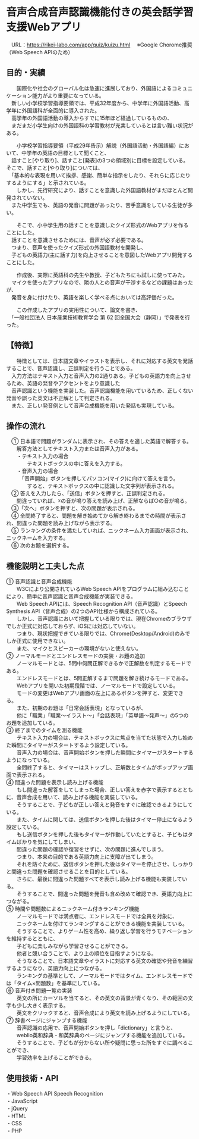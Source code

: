 # 音声合成音声認識機能付きの英会話学習支援Webアプリ
　URL：https://rikei-labo.com/app/quiz/kuizu.html
　※Google Chorome推奨（Web Speech APIのため）

## 目的・実績
　　国際化や社会のグローバル化は急速に進展しており、外国語によるコミュニケーション能力がより重要になっている。  
　新しい小学校学習指導要領では、平成32年度から、中学年に外国語活動、高学年に外国語科が全面的に導入された。  
　高学年の外国語活動の導入からすでに15年ほど経過しているものの、  
　まだまだ小学生向けの外国語科の学習教材が充実しているとは言い難い状況がある。  
   
　　小学校学習指導要領（平成29年告示）解説（外国語活動・外国語編）において、中学年の英語の目標として聞くこと、  
　話すこと[やり取り]、話すこと[発表]の3つの領域別に目標を設定している。そこで、話すこと[やり取り]については、  
　「基本的な表現を用いて挨拶、感謝、簡単な指示をしたり、それらに応じたりするようにする」と示されている。  
　　しかし、先行研究により、話すことを意識した外国語教材がまだほとんど開発されていない。  
　また中学生でも、英語の発音に問題があったり、苦手意識をしている生徒が多い。  

　　そこで、小中学生用の話すことを意識したクイズ形式のWebアプリを作ることにした。  
　話すことを意識させるためには、音声が必ず必要である。  
　つまり、音声を使ったクイズ形式の外国語教材を開発し、  
　子どもの英語力(主に話す力)を向上させることを意図したWebアプリ開発することにした。
  
　　作成後、実際に英語科の先生や教授、子どもたちにも試しに使ってみた。  
　マイクを使ったアプリなので、隣の人との音声が干渉するなどの課題はあったが、  
　発音を身に付けたり、英語を楽しく学べる点においては高評価だった。

　　この作成したアプリの実用性について、論文を書き、  
　「一般社団法人 日本産業技術教育学会 第 62 回全国大会（静岡）」で発表を行った。
  
## 【特徴】
　　特徴としては、日本語文章やイラストを表示し、それに対応する英文を発話することで、音声認識し、正誤判定を行うことである。   
　入力方法はテキスト入力と音声入力の2通りある。子どもの英語力を向上させるため、英語の発音やアクセントをより意識した  
　音声認識という機能を実装した。音声認識機能を用いているため、正しくない発音や誤った英文は不正解として判定される。  
　また、正しい発音例として音声合成機能を用いた発話も実現している。  

## 操作の流れ
　① 日本語で問題がランダムに表示され、その答えを適した英語で解答する。  
　　解答方法としてテキスト入力または音声入力がある。  
　　・テキスト入力の場合  
　　　　テキストボックスの中に答えを入力する。  
　　・音声入力の場合  
　　　「音声開始」ボタンを押してパソコン(マイク)に向けて答えを言う。  
　　　　すると、テキストボックスの中に認識した文字列が表示される。  
　② 答えを入力したら、「送信」ボタンを押すと、正誤判定される。  
　　間違っていれば、☓の音が鳴り答えを読み上げ、正解ならば○の音が鳴る。  
　③「次へ」ボタンを押すと、次の問題が表示される。  
　④ 全問終了すると、問題を解き始めてから解き終わるまでの時間が表示され、間違った問題を読み上げながら表示する。  
　⑤ ランキングの条件を満たしていれば、ニックネーム入力画面が表示され、ニックネームを入力する。  
　⑥ 次のお題を選択する。  
## 機能説明と工夫した点
① 音声認識と音声合成機能  
　　W3Cにより公開されているWeb Speech APIをプログラムに組み込むことにより、簡単に音声認識と音声合成機能が実装できる。  
　　Web Speech APIには、Speech Recognition API（音声認識）とSpeech Synthesis API（音声合成）の2つのAPI仕様から構成されている。  
　　しかし、音声認識において把握している限りでは、現在Chromeのブラウザでしか正式に対応しておらず、iOSには対応していない。  
　　つまり、現状把握できている限りでは、Chrome(Desktop/Android)のみでしか正式に使用できない。  
　　また、マイクとスピーカーの環境がないと使えない。  
② ノーマルモードとエンドレスモードの実装・お題の追加  
　　ノーマルモードとは、5問中何問正解できるかで正解数を判定するモードである。  
　　エンドレスモードとは、5問正解するまで問題を解き続けるモードである。  
　　Webアプリを開いた初期段階では、ノーマルモードで設定している。  
　　モードの変更はWebアプリ画面の左上にあるボタンを押すと、変更できる。  
　　また、初期のお題は「日常会話表現」となっているが、  
　　他に「職業」「職業～イラスト～」「会話表現」「英単語～発声～」の5つのお題を追加している。  
③ 終了までのタイムを測る機能  
　　テキスト入力の場合は、テキストボックスに焦点を当てた状態で入力し始めた瞬間にタイマーがスタートするよう設定している。  
　　音声入力の場合は、音声開始ボタンを押した瞬間にタイマーがスタートするようになっている。  
　　全問終了すると、タイマーはストップし、正解数とタイムがポップアップ画面で表示される。  
④ 間違った問題を表示し読み上げる機能  
　　もし間違った解答をしてしまった場合、正しい答えを赤字で表示するとともに、音声合成を用いて、読み上げる機能を実装している。  
　　そうすることで、子どもが正しい答えと発音をすぐに確認できるようにしている。  
　　また、タイムに関しては、送信ボタンを押した後はタイマー停止になるよう設定している。  
　　もし送信ボタンを押した後もタイマーが作動していたとすると、子どもはタイムばかりを気にしてしまい、  
　　間違った問題の確認や復習をせずに、次の問題に進んでしまう。    
　　つまり、本来の目的である英語力向上に支障が出てしまう。  
　　それを防ぐために、送信ボタンを押した後はタイマーを停止させ、しっかりと間違った問題を確認させることを目的としている。  
　　さらに、最後に間違った問題すべてを表示し読み上げる機能も実装している。  
　　そうすることで、間違った問題を発音も含め改めて確認でき、英語力向上につながる。  
⑤ 時間や問題数によるニックネーム付きランキング機能  
　　ノーマルモードでは満点者に、エンドレスモードでは全員を対象に、  
　　ニックネームを付けてランキングすることができる機能を実装している。  
　　そうすることで、よりゲーム性を高め、繰り返し学習を行うモチベーションを維持するとともに、  
　　子どもに楽しみながら学習させることができる。  
　　他者と競い合うことで、より上の順位を目指すようになる。  
　　そうなることで、日本語文章やイラストに対応する英文の確認や発音を練習するようになり、英語力向上につながる。  
　　ランキングの基準として、ノーマルモードではタイム、エンドレスモードでは「タイム×問題数」を基準にしている。  
⑥ 音声付き問題一覧の実装  
　　英文の所にカーソルを当てると、その英文の背景が青くなり、その範囲の文字も少し大きく表示する。  
　　英文をクリックすると、音声合成により英文を読み上げるようにしている。  
⑦ 辞書ページにジャンプする機能  
　　音声認識の応用で、音声開始ボタンを押し「dictionary」と言うと、  
　　weblio英和辞典・和英辞典のページにジャンプする機能を追加している。  
　　そうすることで、子どもが分からない所や疑問に思った所をすぐに調べることができ、  
　　学習効率を上げることができる。  
 
## 使用技術・API
・Web Speech API Speech Recognition  
・JavaScript  
・jQuery  
・HTML  
・CSS  
・PHP 

 
